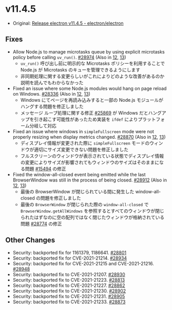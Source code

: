 # v11.4.5

- Original: [Release electron v11.4.5 - electron/electron](https://github.com/electron/electron/releases/tag/v11.4.5)

## Fixes

- Allow Node.js to manage microtasks queue by using explicit microtasks policy before calling `uv_run()`. [#28974](https://github.com/electron/electron/pull/28974) (Also in [12](https://github.com/electron/electron/pull/28972), [13](https://github.com/electron/electron/pull/28973))
  - `uv_run()` 呼び出し前に明示的な Microtasks ポリシーを利用することで Node.js が Microtasks のキューを管理できるようにします
  - 非同期処理に関する変更らしいがこれによりどのような改善があるのか説明を読んでもわからなかった
- Fixed an issue where some Node.js modules would hang on page reload on Windows. [#28336](https://github.com/electron/electron/pull/28336) (Also in [12](https://github.com/electron/electron/pull/28337), [13](https://github.com/electron/electron/pull/28335))
  - Windows にてページを再読み込みすると一部の Node.js モジュールがハングする問題を修正しました
  - メッセージ ループ処理に関する修正 [#25869](https://github.com/electron/electron/pull/25869) が Windows だとハングアップを引き起こす可能性があったため実装を `ifdef` によりプラットフォーム分岐して対応
- Fixed an issue where windows in `simpleFullscreen` mode were not properly resizing when display metrics changed. [#28870](https://github.com/electron/electron/pull/28870) (Also in [12](https://github.com/electron/electron/pull/28869), [13](https://github.com/electron/electron/pull/28216))
  - ディスプレイ情報が変更された際に `simpleFullscreen` モードのウィンドウが適切にサイズ変更できない問題を修正しました
  - フルスクリーンのウィンドウが表示されている状態でディスプレイ情報の変更によりサイズが影響されてもウィンドウのサイズはそのままになる問題 [#15494](https://github.com/electron/electron/issues/15494) の修正
- Fixed the window-all-closed event being emitted while the last BrowserWindow was still in the process of being closed. [#28912](https://github.com/electron/electron/pull/28912) (Also in [12](https://github.com/electron/electron/pull/28913), [13](https://github.com/electron/electron/pull/28914))
  - 最後の BrowserWindow が閉じられている間に発生した window-all-closed の問題を修正しました
  - 最後の `BrowserWindow` が閉じられた際の `window-all-closed` で `BrowserWindow.getAllWindows` を参照するとすべてのウィンドウが閉じられたはずなのに空の配列ではなく閉じたウィンドウが格納されている問題 [#28774](https://github.com/electron/electron/issues/28774) の修正

## Other Changes

- Security: backported fix for 1161379, 1186641. [#28801](https://github.com/electron/electron/pull/28801)
- Security: backported fix for CVE-2021-21214. [#28934](https://github.com/electron/electron/pull/28934)
- Security: backported fix for CVE-2021-21215 and CVE-2021-21216. [#28948](https://github.com/electron/electron/pull/28948)
- Security: backported fix to CVE-2021-21207. [#28930](https://github.com/electron/electron/pull/28930)
- Security: backported fix to CVE-2021-21223. [#28813](https://github.com/electron/electron/pull/28813)
- Security: backported fix to CVE-2021-21227. [#28862](https://github.com/electron/electron/pull/28862)
- Security: backported fix to CVE-2021-21230. [#28902](https://github.com/electron/electron/pull/28902)
- Security: backported fix to CVE-2021-21231. [#28905](https://github.com/electron/electron/pull/28905)
- Security: backported fix to CVE-2021-21233. [#28873](https://github.com/electron/electron/pull/28873)
